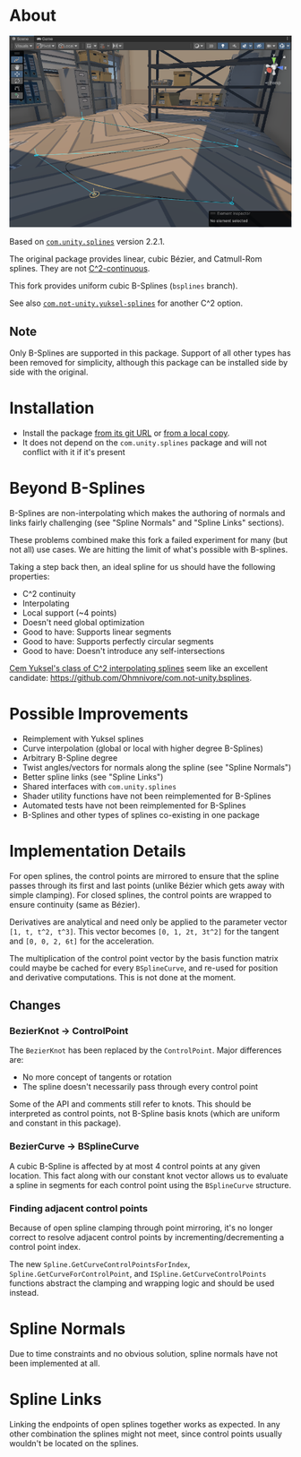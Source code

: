 # About
![](screenshot.png)

Based on [`com.unity.splines`](https://docs.unity3d.com/Packages/com.unity.splines@2.2/manual/index.html) version 2.2.1.

The original package provides linear, cubic Bézier, and Catmull-Rom splines. They are not [C^2-continuous](https://www.youtube.com/watch?v=jvPPXbo87ds).

This fork provides uniform cubic B-Splines (`bsplines` branch).

See also [`com.not-unity.yuksel-splines`](https://github.com/Ohmnivore/com.not-unity.bsplines) for another C^2 option.

## Note
Only B-Splines are supported in this package. Support of all other types has been removed for simplicity, although this package can be installed side by side with the original.

# Installation
* Install the package [from its git URL](https://docs.unity3d.com/Manual/upm-ui-giturl.html) or [from a local copy](https://docs.unity3d.com/Manual/upm-ui-local.html).
* It does not depend on the `com.unity.splines` package and will not conflict with it if it's present

# Beyond B-Splines
B-Splines are non-interpolating which makes the authoring of normals and links fairly challenging (see "Spline Normals" and "Spline Links" sections).

These problems combined make this fork a failed experiment for many (but not all) use cases. We are hitting the limit of what's possible with B-splines.

Taking a step back then, an ideal spline for us should have the following properties:

* C^2 continuity
* Interpolating
* Local support (~4 points)
* Doesn't need global optimization
* Good to have: Supports linear segments
* Good to have: Supports perfectly circular segments
* Good to have: Doesn't introduce any self-intersections

[Cem Yuksel's class of C^2 interpolating splines](http://www.cemyuksel.com/research/interpolating_splines/a_class_of_c2_interpolating_splines.pdf) seem like an excellent candidate: https://github.com/Ohmnivore/com.not-unity.bsplines.

# Possible Improvements
* Reimplement with Yuksel splines
* Curve interpolation (global or local with higher degree B-Splines)
* Arbitrary B-Spline degree
* Twist angles/vectors for normals along the spline (see "Spline Normals")
* Better spline links (see "Spline Links")
* Shared interfaces with `com.unity.splines`
* Shader utility functions have not been reimplemented for B-Splines
* Automated tests have not been reimplemented for B-Splines
* B-Splines and other types of splines co-existing in one package

# Implementation Details
For open splines, the control points are mirrored to ensure that the spline passes through its first and last points (unlike Bézier which gets away with simple clamping). For closed splines, the control points are wrapped to ensure continuity (same as Bézier).

Derivatives are analytical and need only be applied to the parameter vector `[1, t, t^2, t^3]`. This vector becomes `[0, 1, 2t, 3t^2]` for the tangent and `[0, 0, 2, 6t]` for the acceleration.

The multiplication of the control point vector by the basis function matrix could maybe be cached for every `BSplineCurve`, and  re-used for position and derivative computations. This is not done at the moment.

## Changes
### BezierKnot -> ControlPoint
The `BezierKnot` has been replaced by the `ControlPoint`. Major differences are:

* No more concept of tangents or rotation
* The spline doesn't necessarily pass through every control point

Some of the API and comments still refer to knots. This should be interpreted as control points, not B-Spline basis knots (which are uniform and constant in this package).

### BezierCurve -> BSplineCurve
A cubic B-Spline is affected by at most 4 control points at any given location. This fact along with our constant knot vector allows us to evaluate a spline in segments for each control point using the `BSplineCurve` structure.

### Finding adjacent control points
Because of open spline clamping through point mirroring, it's no longer correct to resolve adjacent control points by incrementing/decrementing a control point index.

The new `Spline.GetCurveControlPointsForIndex`, `Spline.GetCurveForControlPoint`, and `ISpline.GetCurveControlPoints` functions abstract the clamping and wrapping logic and should be used instead.

# Spline Normals
Due to time constraints and no obvious solution, spline normals have not been implemented at all.

# Spline Links
Linking the endpoints of open splines together works as expected. In any other combination the splines might not meet, since control points usually wouldn't be located on the splines.
